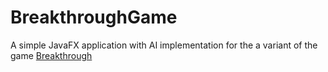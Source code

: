 # BreakthroughGame

A simple JavaFX application with AI implementation for the a variant of the game [Breakthrough](https://en.wikipedia.org/wiki/Breakthrough_(board_game))
